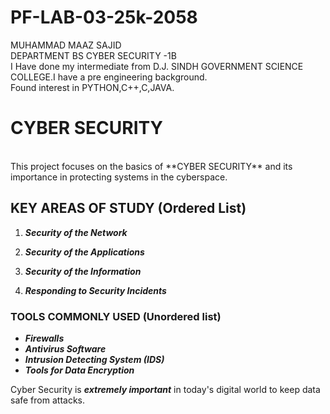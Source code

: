 # PF-LAB-03-25k-2058
MUHAMMAD MAAZ SAJID
<br>
DEPARTMENT BS CYBER SECURITY -1B
<br>
I Have done my intermediate from D.J. SINDH GOVERNMENT SCIENCE COLLEGE.I have a pre engineering background.
<br>
Found interest in PYTHON,C++,C,JAVA.
<br>
# **CYBER SECURITY**
<br>
This project focuses on the basics of **CYBER SECURITY** and its importance in protecting systems in the cyberspace.

## KEY AREAS OF STUDY (Ordered List)

1. **_Security of the Network_**
2. **_Security of the Applications_**

3. **_Security of the Information_**
  
4. **_Responding to Security Incidents_**

### TOOLS COMMONLY USED (Unordered list)
- _**Firewalls**_
- _**Antivirus Software**_
- _**Intrusion Detecting System (IDS)**_
- _**Tools for Data Encryption**_
  
Cyber Security is ***extremely important*** in today's digital world to keep data safe from attacks.

